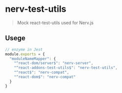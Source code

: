 # nerv-test-utils
> Mock react-test-utils used for Nerv.js

## Usege

```javascript
// enzyme in Jest
module.exports = {
  "moduleNameMapper": {
    "^react-dom/server$": "nerv-server",
    "^react-addons-test-utils$": "nerv-test-utils",
    "^react$": "nerv-compat",
    "^react-dom$": "nerv-compat"
  }
}
```
